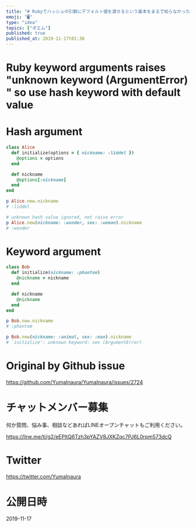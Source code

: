 ```yaml
---
title: "# Rubyでハッシュの引数にデフォルト値を渡せるという基本をまるで知らなかった。もうキーワード引数のエラーに怯えない。"
emoji: "🖥"
type: "idea"
topics: ["ポエム"]
published: true
published_at: 2019-11-17t01:30
---
```


# Ruby keyword arguments raises "unknown keyword (ArgumentError) " so use hash keyword with default value

# Hash argument

```rb
class Alice
  def initialize(options = { nickname: :liddel })
    @options = options
  end

  def nickname
    @options[:nickname]
  end
end

p Alice.new.nickname
# :liddel

# unknown hash value ignored, not raise error
p Alice.new(nickname: :wonder, sex: :woman).nickname
# :wonder
```

# Keyword argument

```rb
class Bob
  def initialize(nickname: :phantom)
    @nickname = nickname
  end

  def nickname
    @nickname
  end
end

p Bob.new.nickname
# :phantom

p Bob.new(nickname: :animal, sex: :man).nickname
# `initialize': unknown keyword: sex (ArgumentError)

```

# Original by Github issue

https://github.com/YumaInaura/YumaInaura/issues/2724








<!-- Update From Qiita API -->

# チャットメンバー募集


何か質問、悩み事、相談などあればLINEオープンチャットもご利用ください。

https://line.me/ti/g2/eEPltQ6Tzh3pYAZV8JXKZqc7PJ6L0rpm573dcQ





# Twitter


https://twitter.com/YumaInaura


<!-- Update From Qiita API -->



# 公開日時

2019-11-17
